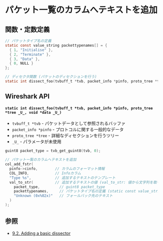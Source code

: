 # パケット一覧のカラムへテキストを追加
## 関数・定数定義
```c
// パケットタイプ名の定義
static const value_string packettypenames[] = {
  { 1, "Initialise" },
  { 2, "Terminate" },
  { 3, "Data" },
  { 0, NULL }
};

// ディセクタ関数 (パケットのディセクションを行う)
static int dissect_foo(tvbuff_t *tvb, packet_info *pinfo, proto_tree *tree _U_, void *data _U_);
```

## Wireshark API
#### `static int dissect_foo(tvbuff_t *tvb, packet_info *pinfo, proto_tree *tree _U_, void *data _U_)`
- `tvbuff_t *tvb` - パケットデータとして参照されるバッファ
- `packet_info *pinfo` - プロトコルに関する一般的なデータ
- `proto_tree *tree` - 詳細なディセクションを行うツリー
- `_U_` - パラメータが未使用

```c
guint8 packet_type = tvb_get_guint8(tvb, 0);

// パケット一覧のカラムへテキストを追加
col_add_fstr(
  pinfo->cinfo,        // カラムのフォーマット情報
  COL_INFO,            // Infoカラム
  "Type %s",           // 追加するテキストのテンプレート
  val_to_str(          // 追加するテキストの値 (val_to_str: 値から文字列を取り出す)
    packet_type,         // guint8 packet_type
    packettypenames,     // パケットタイプ名の定義 (static const value_string packettypenames[])
    "Unknown (0x%02x)"   // フォールバック先のテキスト
  )
);
```

## 参照
- [9.2. Adding a basic dissector](https://www.wireshark.org/docs/wsdg_html_chunked/ChDissectAdd.html)
